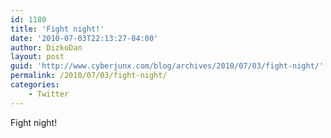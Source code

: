 ```yaml
---
id: 1180
title: 'Fight night!'
date: '2010-07-03T22:13:27-04:00'
author: DizkoDan
layout: post
guid: 'http://www.cyberjunx.com/blog/archives/2010/07/03/fight-night/'
permalink: /2010/07/03/fight-night/
categories:
    - Twitter
---
```


Fight night!